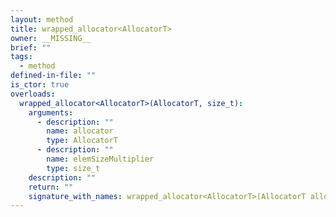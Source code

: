 ```yaml
---
layout: method
title: wrapped_allocator<AllocatorT>
owner: __MISSING__
brief: ""
tags:
  - method
defined-in-file: ""
is_ctor: true
overloads:
  wrapped_allocator<AllocatorT>(AllocatorT, size_t):
    arguments:
      - description: ""
        name: allocator
        type: AllocatorT
      - description: ""
        name: elemSizeMultiplier
        type: size_t
    description: ""
    return: ""
    signature_with_names: wrapped_allocator<AllocatorT>(AllocatorT allocator, size_t elemSizeMultiplier)
---
```

